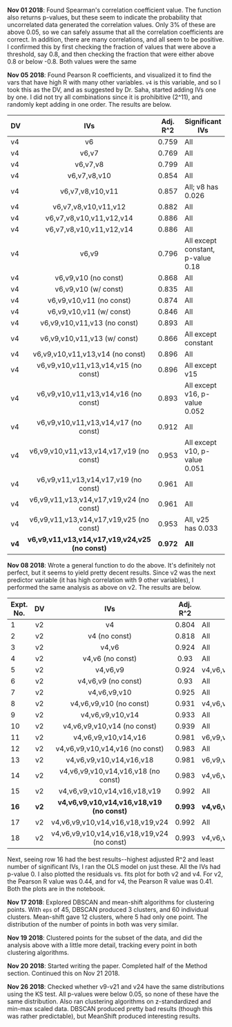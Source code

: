 **Nov 01 2018**: Found Spearman's correlation coefficient value. The function also returns p-values, but these seem to indicate the probability that uncorrelated data generated the correlation values. Only 3% of these are above 0.05, so we can safely assume that all the correlation coefficients are correct. In addition, there are many correlations, and all seem to be positive. I confirmed this by first checking the fraction of values that were above a threshold, say 0.8, and then checking the fraction that were either above 0.8 or below -0.8. Both values were the same

**Nov 05 2018**: Found Pearson R coefficients, and visualized it to find the vars that have high R with many other variables. `v4` is this variable, and so I took this as the DV, and as suggested by Dr. Saha, started adding IVs one by one. I did not try all combinations since it is prohibitive (2^11), and randomly kept adding in one order. The results are below.  



DV |IVs | Adj. R^2|Significant IVs
---|:---:|:---:|---
v4 |v6 | 0.759|All
v4 |v6,v7|0.769|All
v4 |v6,v7,v8|0.799|All
v4 |v6,v7,v8,v10|0.854|All
v4 |v6,v7,v8,v10,v11|0.857|All; v8 has 0.026
v4 |v6,v7,v8,v10,v11,v12|0.882|All
v4 |v6,v7,v8,v10,v11,v12,v14|0.886|All
v4 |v6,v7,v8,v10,v11,v12,v14|0.886|All
v4 |v6,v9|0.796|All except constant, p-value 0.18
v4 |v6,v9,v10 (no const)|0.868|All
v4 |v6,v9,v10 (w/ const)|0.835|All
v4 |v6,v9,v10,v11 (no const)|0.874|All
v4 |v6,v9,v10,v11 (w/ const)|0.846|All
v4 |v6,v9,v10,v11,v13 (no const)|0.893|All
v4 |v6,v9,v10,v11,v13 (w/ const)|0.866|All except constant
v4 |v6,v9,v10,v11,v13,v14 (no const)|0.896|All
v4 |v6,v9,v10,v11,v13,v14,v15 (no const)|0.896|All except v15
v4 |v6,v9,v10,v11,v13,v14,v16 (no const)|0.893|All except v16, p-value 0.052
v4 |v6,v9,v10,v11,v13,v14,v17 (no const)|0.912|All
v4 |v6,v9,v10,v11,v13,v14,v17,v19 (no const)|0.953|All except v10, p-value 0.051
v4 |v6,v9,v11,v13,v14,v17,v19 (no const)|0.961|All
v4 |v6,v9,v11,v13,v14,v17,v19,v24 (no const)|0.961|All
v4 |v6,v9,v11,v13,v14,v17,v19,v25 (no const)|0.953|All, v25 has 0.033
**v4** |**v6,v9,v11,v13,v14,v17,v19,v24,v25 (no const)**|**0.972**|**All**

**Nov 08 2018**: Wrote a general function to do the above. It's definitely not perfect, but it seems to yield pretty decent results. Since v2 was the next predictor variable (it has high correlation with 9 other variables), I performed the same analysis as above on v2. The results are below.  



| Expt. No. |   DV   |                     IVs                     | Adj. R^2  | Significant IVs               |
| --------- | :----: | :-----------------------------------------: | :-------: | ----------------------------- |
| 1         |   v2   |                     v4                      |   0.804   | All                           |
| 2         |   v2   |                v4 (no const)                |   0.818   | All                           |
| 3         |   v2   |                    v4,v6                    |   0.924   | All                           |
| 4         |   v2   |              v4,v6 (no const)               |   0.93    | All                           |
| 5         |   v2   |                  v4,v6,v9                   |   0.924   | v4,v6,v9                      |
| 6         |   v2   |             v4,v6,v9 (no const)             |   0.93    | All                           |
| 7         |   v2   |                v4,v6,v9,v10                 |   0.925   | All                           |
| 8         |   v2   |           v4,v6,v9,v10 (no const)           |   0.931   | v4,v6,v10                     |
| 9         |   v2   |              v4,v6,v9,v10,v14               |   0.933   | All                           |
| 10        |   v2   |         v4,v6,v9,v10,v14 (no const)         |   0.939   | All                           |
| 11        |   v2   |            v4,v6,v9,v10,v14,v16             |   0.981   | v6,v9,v10,v14,v16,v18         |
| 12        |   v2   |       v4,v6,v9,v10,v14,v16 (no const)       |   0.983   | All                           |
| 13        |   v2   |          v4,v6,v9,v10,v14,v16,v18           |   0.981   | v6,v9,v10,v14,v16,v18         |
| 14        |   v2   |     v4,v6,v9,v10,v14,v16,v18 (no const)     |   0.983   | v4,v6,v9,v10,v14,v16          |
| 15        |   v2   |        v4,v6,v9,v10,v14,v16,v18,v19         |   0.992   | All                           |
| **16**    | **v2** | **v4,v6,v9,v10,v14,v16,v18,v19 (no const)** | **0.993** | **v4,v6,v10,v14,v16,v18,v19** |
| 17        |   v2   |      v4,v6,v9,v10,v14,v16,v18,v19,v24       |   0.992   | All                           |
| 18        |   v2   | v4,v6,v9,v10,v14,v16,v18,v19,v24 (no const) |   0.993   | v4,v6,v10,v14,v16,v18,v19,v24 |

Next, seeing row 16 had the best results--highest adjusted R^2 and least number of significant IVs, I ran the OLS model on just these. All the IVs had p-value 0. I also plotted the residuals vs. fits plot for both v2 and v4. For v2, the Pearson R value was 0.44, and for v4, the Pearson R value was 0.41. Both the plots are in the notebook.

**Nov 17 2018**: Explored DBSCAN and mean-shift algorithms for clustering points. With `eps` of 45, DBSCAN produced 3 clusters, and 60 individual clusters. Mean-shift gave 12 clusters, where 5 had only one point. The distribution of the number of points in both was very similar.  

**Nov 19 2018**: Clustered points for the subset of the data, and did the analysis above with a little more detail, tracking every point in both clustering algorithms.

**Nov 20 2018**: Started writing the paper. Completed half of the Method section. Continued this on Nov 21 2018.

**Nov 26 2018**: Checked whether v9-v21 and v24 have the same distributions using the KS test. All p-values were below 0.05, so none of these have the same distribution. Also ran clustering algorithms on z-standardized and min-max scaled data. DBSCAN produced pretty bad results (though this was rather predictable), but MeanShift produced interesting results.